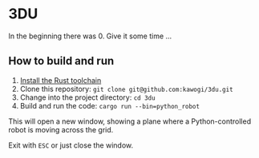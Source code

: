 # 3DU

In the beginning there was 0. Give it some time …

## How to build and run

1. [Install the Rust toolchain](https://www.rust-lang.org/learn/get-started)
2. Clone this repository: `git clone git@github.com:kawogi/3du.git`
3. Change into the project directory: `cd 3du`
4. Build and run the code: `cargo run --bin=python_robot`

This will open a new window, showing a plane where a Python-controlled robot is moving across the grid.

Exit with `ESC` or just close the window.
